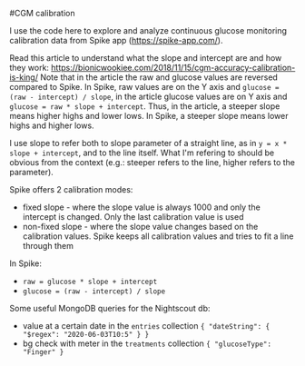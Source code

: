 #CGM calibration

I use the code here to explore and analyze continuous glucose monitoring calibration data from Spike app (https://spike-app.com/). 

Read this article to understand what the slope and intercept are and how they work: https://bionicwookiee.com/2018/11/15/cgm-accuracy-calibration-is-king/
Note that in the article the raw and glucose values are reversed compared to Spike.
In Spike, raw values are on the Y axis and ``glucose = (raw - intercept) / slope``, in the article glucose values are on Y axis and ``glucose = raw * slope + intercept``. Thus, in the article, a steeper slope means higher highs and lower lows. In Spike, a steeper slope means lower highs and higher lows.

I use slope to refer both to slope parameter of a straight line, as in ``y = x * slope + intercept``, and to the line itself. What I'm refering to should be obvious from the context (e.g.: steeper refers to the line, higher refers to the parameter).

Spike offers 2 calibration modes:
- fixed slope - where the slope value is always 1000 and only the intercept is changed. Only the last calibration value is used
- non-fixed slope - where the slope value changes based on the calibration values. Spike keeps all calibration values and tries to fit a line through them

In Spike:
- ``raw = glucose * slope + intercept``
- ``glucose = (raw - intercept) / slope``

Some useful MongoDB queries for the Nightscout db:
 - value at a certain date in the ``entries`` collection
``{
    "dateString": {
        "$regex": "2020-06-03T10:5"
    }
}``
- bg check with meter in the ``treatments`` collection
``{
   "glucoseType": "Finger"
}``